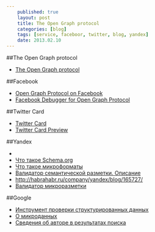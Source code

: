 ```yaml
---
    published: true
    layout: post
    title: The Open Graph protocol
    categories: [blog]
    tags: [service, faceboor, twitter, blog, yandex]
    date: 2013.02.10
---
```


[GitHub]: http://github.com "GitHub"

##The Open Graph protocol

* [The Open Graph protocol](http://opengraphprotocol.org/)

##Facebook

* [Open Graph Protocol on Facebook](https://developers.facebook.com/docs/opengraphprotocol/)
* [Facebook Debugger for Open Graph Protocol](https://developers.facebook.com/tools/debug)

##Twitter Card

* [Twitter Card](https://dev.twitter.com/docs/cards)
* [Twitter Card Preview](https://dev.twitter.com/docs/cards/preview)

##Yandex

* 
* [Что такое Schema.org](http://help.yandex.ru/webmaster/?id=1122752)
* [Что такое микроформаты](http://help.yandex.ru/webmaster/?id=1111670)
* [Валидатор семантической разметки. Описание](http://help.yandex.ru/webmaster/?id=1127400)
* http://habrahabr.ru/company/yandex/blog/165727/
* [Валидатор микроразметки](http://webmaster.yandex.ru/microtest.xml)

##Google

* [Инструмент проверки структурированных данных](http://www.google.com/webmasters/tools/richsnippets)
* [О микроданных](http://support.google.com/webmasters/bin/answer.py?hl=ru&answer=176035)
* [Сведения об авторе в результатах поиска](http://support.google.com/webmasters/bin/answer.py?hl=ru&answer=1408986)
